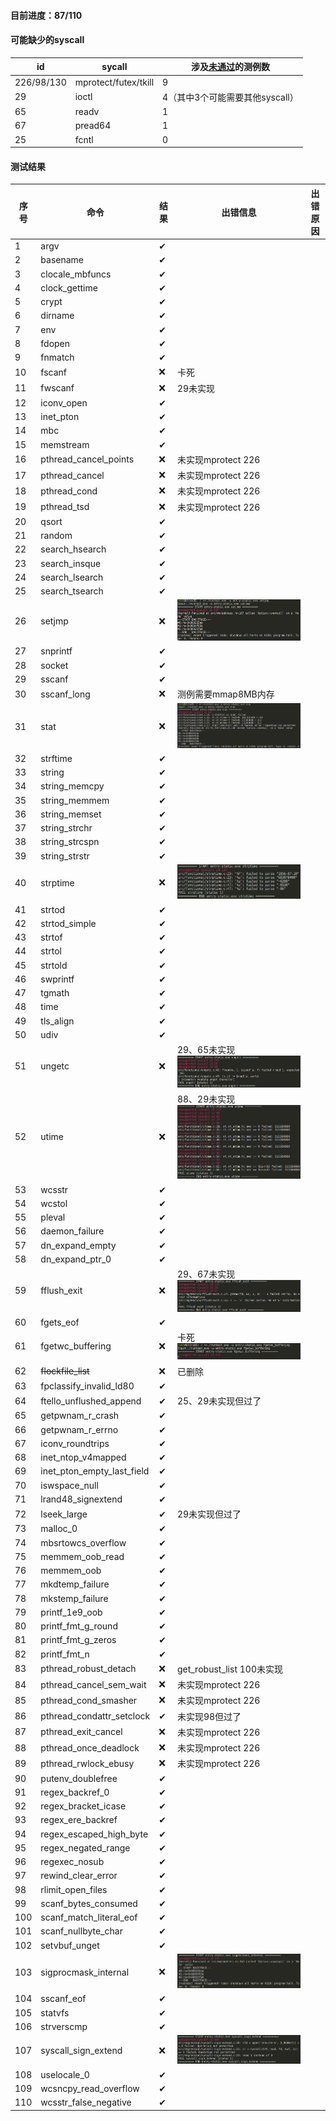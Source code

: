 #### 目前进度：87/110



#### 可能缺少的syscall

| id         | sycall               | 涉及<u>未通过</u>的测例数       |
| ---------- | -------------------- | ------------------------------- |
| 226/98/130 | mprotect/futex/tkill | 9                               |
| 29         | ioctl                | 4（其中3个可能需要其他syscall） |
| 65         | readv                | 1                               |
| 67         | pread64              | 1                               |
| 25         | fcntl                | 0                               |

#### 测试结果

| 序号 | 命令                       | 结果 | 出错信息                                                     | 出错原因 |
| ---- | -------------------------- | ---- | ------------------------------------------------------------ | -------- |
| 1    | argv                       | ✔    |                                                              |          |
| 2    | basename                   | ✔    |                                                              |          |
| 3    | clocale_mbfuncs            | ✔    |                                                              |          |
| 4    | clock_gettime              | ✔    |                                                              |          |
| 5    | crypt                      | ✔    |                                                              |          |
| 6    | dirname                    | ✔    |                                                              |          |
| 7    | env                        | ✔    |                                                              |          |
| 8    | fdopen                     | ✔    |                                                              |          |
| 9    | fnmatch                    | ✔    |                                                              |          |
| 10   | fscanf                     | ❌    | 卡死                                                         |          |
| 11   | fwscanf                    | ❌    | 29未实现                                                     |          |
| 12   | iconv_open                 | ✔    |                                                              |          |
| 13   | inet_pton                  | ✔    |                                                              |          |
| 14   | mbc                        | ✔    |                                                              |          |
| 15   | memstream                  | ✔    |                                                              |          |
| 16   | pthread_cancel_points      | ❌    | 未实现mprotect 226                                           |          |
| 17   | pthread_cancel             | ❌    | 未实现mprotect 226                                           |          |
| 18   | pthread_cond               | ❌    | 未实现mprotect 226                                           |          |
| 19   | pthread_tsd                | ❌    | 未实现mprotect 226                                           |          |
| 20   | qsort                      | ✔    |                                                              |          |
| 21   | random                     | ✔    |                                                              |          |
| 22   | search_hsearch             | ✔    |                                                              |          |
| 23   | search_insque              | ✔    |                                                              |          |
| 24   | search_lsearch             | ✔    |                                                              |          |
| 25   | search_tsearch             | ✔    |                                                              |          |
| 26   | setjmp                     | ❌    | ![image-20220724172514224](测试.assets/image-20220724172514224.png) |          |
| 27   | snprintf                   | ✔    |                                                              |          |
| 28   | socket                     | ✔    |                                                              |          |
| 29   | sscanf                     | ✔    |                                                              |          |
| 30   | sscanf_long                | ❌    | 测例需要mmap8MB内存                                          |          |
| 31   | stat                       | ❌    | ![image-20220724173557088](测试.assets/image-20220724173557088.png) |          |
| 32   | strftime                   | ✔    |                                                              |          |
| 33   | string                     | ✔    |                                                              |          |
| 34   | string_memcpy              | ✔    |                                                              |          |
| 35   | string_memmem              | ✔    |                                                              |          |
| 36   | string_memset              | ✔    |                                                              |          |
| 37   | string_strchr              | ✔    |                                                              |          |
| 38   | string_strcspn             | ✔    |                                                              |          |
| 39   | string_strstr              | ✔    |                                                              |          |
| 40   | strptime                   | ❌    | ![image-20220726133517364](测试.assets/image-20220726133517364.png) |          |
| 41   | strtod                     | ✔    |                                                              |          |
| 42   | strtod_simple              | ✔    |                                                              |          |
| 43   | strtof                     | ✔    |                                                              |          |
| 44   | strtol                     | ✔    |                                                              |          |
| 45   | strtold                    | ✔    |                                                              |          |
| 46   | swprintf                   | ✔    |                                                              |          |
| 47   | tgmath                     | ✔    |                                                              |          |
| 48   | time                       | ✔    |                                                              |          |
| 49   | tls_align                  | ✔    |                                                              |          |
| 50   | udiv                       | ✔    |                                                              |          |
| 51   | ungetc                     | ❌    | 29、65未实现![image-20220726134928755](测试.assets/image-20220726134928755.png) |          |
| 52   | utime                      | ❌    | 88、29未实现![image-20220726135034604](测试.assets/image-20220726135034604.png) |          |
| 53   | wcsstr                     | ✔    |                                                              |          |
| 54   | wcstol                     | ✔    |                                                              |          |
| 55   | pleval                     | ✔    |                                                              |          |
| 56   | daemon_failure             | ✔    |                                                              |          |
| 57   | dn_expand_empty            | ✔    |                                                              |          |
| 58   | dn_expand_ptr_0            | ✔    |                                                              |          |
| 59   | fflush_exit                | ❌    | 29、67未实现![image-20220726135717054](测试.assets/image-20220726135717054.png) |          |
| 60   | fgets_eof                  | ✔    |                                                              |          |
| 61   | fgetwc_buffering           | ❌    | 卡死![image-20220724181333587](测试.assets/image-20220724181333587.png) |          |
| 62   | ~~flockfile_list~~         | ❌    | 已删除                                                       |          |
| 63   | fpclassify_invalid_ld80    | ✔    |                                                              |          |
| 64   | ftello_unflushed_append    | ✔    | 25、29未实现但过了                                           |          |
| 65   | getpwnam_r_crash           | ✔    |                                                              |          |
| 66   | getpwnam_r_errno           | ✔    |                                                              |          |
| 67   | iconv_roundtrips           | ✔    |                                                              |          |
| 68   | inet_ntop_v4mapped         | ✔    |                                                              |          |
| 69   | inet_pton_empty_last_field | ✔    |                                                              |          |
| 70   | iswspace_null              | ✔    |                                                              |          |
| 71   | lrand48_signextend         | ✔    |                                                              |          |
| 72   | lseek_large                | ✔    | 29未实现但过了                                               |          |
| 73   | malloc_0                   | ✔    |                                                              |          |
| 74   | mbsrtowcs_overflow         | ✔    |                                                              |          |
| 75   | memmem_oob_read            | ✔    |                                                              |          |
| 76   | memmem_oob                 | ✔    |                                                              |          |
| 77   | mkdtemp_failure            | ✔    |                                                              |          |
| 78   | mkstemp_failure            | ✔    |                                                              |          |
| 79   | printf_1e9_oob             | ✔    |                                                              |          |
| 80   | printf_fmt_g_round         | ✔    |                                                              |          |
| 81   | printf_fmt_g_zeros         | ✔    |                                                              |          |
| 82   | printf_fmt_n               | ✔    |                                                              |          |
| 83   | pthread_robust_detach      | ❌    | get_robust_list 100未实现                                    |          |
| 84   | pthread_cancel_sem_wait    | ❌    | 未实现mprotect 226                                           |          |
| 85   | pthread_cond_smasher       | ❌    | 未实现mprotect 226                                           |          |
| 86   | pthread_condattr_setclock  | ✔    | 未实现98但过了                                               |          |
| 87   | pthread_exit_cancel        | ❌    | 未实现mprotect 226                                           |          |
| 88   | pthread_once_deadlock      | ❌    | 未实现mprotect 226                                           |          |
| 89   | pthread_rwlock_ebusy       | ❌    | 未实现mprotect 226                                           |          |
| 90   | putenv_doublefree          | ✔    |                                                              |          |
| 91   | regex_backref_0            | ✔    |                                                              |          |
| 92   | regex_bracket_icase        | ✔    |                                                              |          |
| 93   | regex_ere_backref          | ✔    |                                                              |          |
| 94   | regex_escaped_high_byte    | ✔    |                                                              |          |
| 95   | regex_negated_range        | ✔    |                                                              |          |
| 96   | regexec_nosub              | ✔    |                                                              |          |
| 97   | rewind_clear_error         | ✔    |                                                              |          |
| 98   | rlimit_open_files          | ✔    |                                                              |          |
| 99   | scanf_bytes_consumed       | ✔    |                                                              |          |
| 100  | scanf_match_literal_eof    | ✔    |                                                              |          |
| 101  | scanf_nullbyte_char        | ✔    |                                                              |          |
| 102  | setvbuf_unget              | ✔    |                                                              |          |
| 103  | sigprocmask_internal       | ❌    | ![image-20220724191739221](测试.assets/image-20220724191739221.png) |          |
| 104  | sscanf_eof                 | ✔    |                                                              |          |
| 105  | statvfs                    | ✔    |                                                              |          |
| 106  | strverscmp                 | ✔    |                                                              |          |
| 107  | syscall_sign_extend        | ❌    | ![image-20220724193255016](测试.assets/image-20220724193255016.png) |          |
| 108  | uselocale_0                | ✔    |                                                              |          |
| 109  | wcsncpy_read_overflow      | ✔    |                                                              |          |
| 110  | wcsstr_false_negative      | ✔    |                                                              |          |